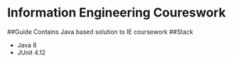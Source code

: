 # Information Engineering Coureswork
##Guide
Contains Java based solution to IE coursework 
##Stack
- Java 8
- JUnit 4.12
